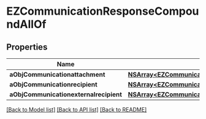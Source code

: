 # EZCommunicationResponseCompoundAllOf

## Properties
Name | Type | Description | Notes
------------ | ------------- | ------------- | -------------
**aObjCommunicationattachment** | [**NSArray&lt;EZCommunicationattachmentResponseCompound&gt;***](EZCommunicationattachmentResponseCompound.md) |  | 
**aObjCommunicationrecipient** | [**NSArray&lt;EZCommunicationrecipientResponseCompound&gt;***](EZCommunicationrecipientResponseCompound.md) |  | 
**aObjCommunicationexternalrecipient** | [**NSArray&lt;EZCommunicationexternalrecipientResponseCompound&gt;***](EZCommunicationexternalrecipientResponseCompound.md) |  | 

[[Back to Model list]](../README.md#documentation-for-models) [[Back to API list]](../README.md#documentation-for-api-endpoints) [[Back to README]](../README.md)


